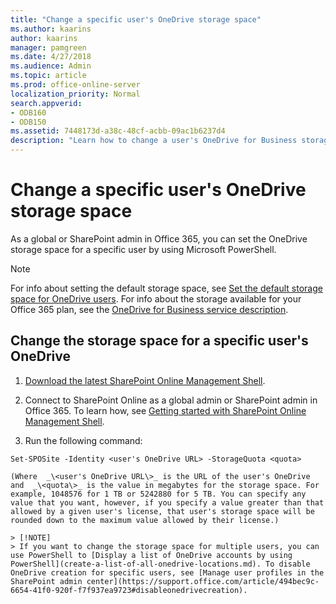 ```yaml
---
title: "Change a specific user's OneDrive storage space"
ms.author: kaarins
author: kaarins
manager: pamgreen
ms.date: 4/27/2018
ms.audience: Admin
ms.topic: article
ms.prod: office-online-server
localization_priority: Normal
search.appverid:
- ODB160
- ODB150
ms.assetid: 7448173d-a38c-48cf-acbb-09ac1b6237d4
description: "Learn how to change a user's OneDrive for Business storage space by using PowerShell"
---
```


# Change a specific user's OneDrive storage space

As a global or SharePoint admin in Office 365, you can set the OneDrive storage space for a specific user by using Microsoft PowerShell.
  
> [!NOTE]
> For info about setting the default storage space, see [Set the default storage space for OneDrive users](set-default-storage-space.md). For info about the storage available for your Office 365 plan, see the [OneDrive for Business service description](https://go.microsoft.com/fwlink/?linkid=826071). 
  
## Change the storage space for a specific user's OneDrive

1. [Download the latest SharePoint Online Management Shell](https://go.microsoft.com/fwlink/p/?LinkId=255251).
    
2. Connect to SharePoint Online as a global admin or SharePoint admin in Office 365. To learn how, see [Getting started with SharePoint Online Management Shell](https://go.microsoft.com/fwlink/?linkid=869066).
    
3. Run the following command:
    
  ```
  Set-SPOSite -Identity <user's OneDrive URL> -StorageQuota <quota>
  ```

    (Where  _\<user's OneDrive URL\>_ is the URL of the user's OneDrive and  _\<quota\>_ is the value in megabytes for the storage space. For example, 1048576 for 1 TB or 5242880 for 5 TB. You can specify any value that you want, however, if you specify a value greater than that allowed by a given user's license, that user's storage space will be rounded down to the maximum value allowed by their license.) 
    
    > [!NOTE]
    > If you want to change the storage space for multiple users, you can use PowerShell to [Display a list of OneDrive accounts by using PowerShell](create-a-list-of-all-onedrive-locations.md). To disable OneDrive creation for specific users, see [Manage user profiles in the SharePoint admin center](https://support.office.com/article/494bec9c-6654-41f0-920f-f7f937ea9723#disableonedrivecreation). 
  

